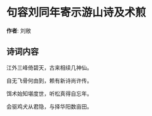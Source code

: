# 句容刘同年寄示游山诗及术煎

**作者**: 刘敞

## 诗词内容

江外三峰倚碧天，古来相续几神仙。

自无飞骨何由到，赖有新诗尚许传。

饵术始知堪度世，听松真得自忘年。

会驱鸡犬从君隐，与择华阳数亩田。

